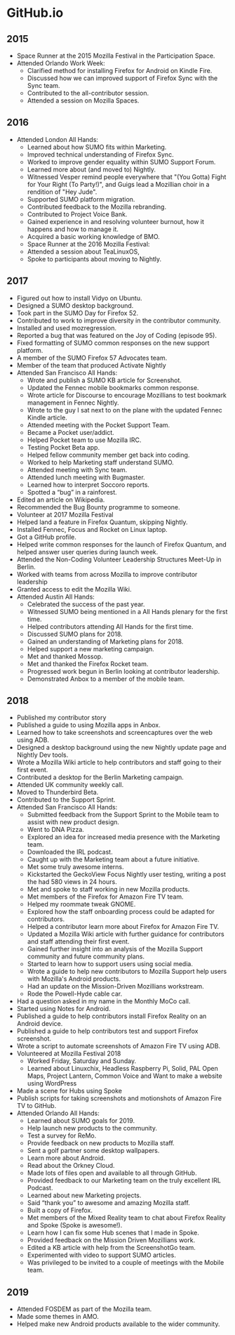 # GitHub.io

## 2015

- Space Runner at the 2015 Mozilla Festival in the Participation Space.
- Attended Orlando Work Week:
  - Clarified method for installing Firefox for Android on Kindle Fire.
  - Discussed how we can improved support of Firefox Sync with the Sync team.
  - Contributed to the all-contributor session.
  - Attended a session on Mozilla Spaces.

## 2016

- Attended London All Hands:
  - Learned about how SUMO fits within Marketing.
  - Improved technical understanding of Firefox Sync.
  - Worked to improve gender equality within SUMO Support Forum.
  - Learned more about (and moved to) Nightly.
  - Witnessed Vesper remind people everywhere that "(You Gotta) Fight for Your Right (To Party!)", and Guigs lead a Mozillian choir in a rendition of "Hey Jude".
  - Supported SUMO platform migration.
  - Contributed feedback to the Mozilla rebranding.
  - Contributed to Project Voice Bank.
  - Gained experience in and resolving volunteer burnout, how it happens and how to manage it.
  - Acquired a basic working knowledge of BMO.
  - Space Runner at the 2016 Mozilla Festival:
  - Attended a session about TeaLinuxOS,
  - Spoke to participants about moving to Nightly.

## 2017

- Figured out how to install Vidyo on Ubuntu.
- Designed a SUMO desktop background.
- Took part in the SUMO Day for Firefox 52.
- Contributed to work to improve diversity in the contributor community.
- Installed and used mozregression.
- Reported a bug that was featured on the Joy of Coding (episode 95).
- Fixed formatting of SUMO common responses on the new support platform.
- A member of the SUMO Firefox 57 Advocates team.
- Member of the team that produced Activate Nightly
- Attended San Francisco All Hands:
  - Wrote and publish a SUMO KB article for Screenshot.
  - Updated the Fennec mobile bookmarks common response.
  - Wrote article for Discourse to encourage Mozillians to test bookmark management in Fennec Nightly.
  - Wrote to the guy I sat next to on the plane with the updated Fennec Kindle article.
  - Attended meeting with the Pocket Support Team.
  - Became a Pocket user/addict.
  - Helped Pocket team to use Mozilla IRC.
  - Testing Pocket Beta app.
  - Helped fellow community member get back into coding.
  - Worked to help Marketing staff understand SUMO.
  - Attended meeting with Sync team.
  - Attended lunch meeting with Bugmaster.
  - Learned how to interpret Soccoro reports.
  - Spotted a “bug” in a rainforest.
- Edited an article on Wikipedia.
- Recommended the Bug Bounty programme to someone.
- Volunteer at 2017 Mozilla Festival
- Helped land a feature in Firefox Quantum, skipping Nightly.
- Installed Fennec, Focus and Rocket on Linux laptop.
- Got a GitHub profile.
- Helped write common responses for the launch of Firefox Quantum, and helped answer user queries during launch week.
- Attended the Non-Coding Volunteer Leadership Structures Meet-Up in Berlin.
- Worked with teams from across Mozilla to improve contributor leadership
- Granted access to edit the Mozilla Wiki.
- Attended Austin All Hands:
  - Celebrated the success of the past year.
  - Witnessed SUMO being mentioned in a All Hands plenary for the first time.
  - Helped contributors attending All Hands for the first time.
  - Discussed SUMO plans for 2018.
  - Gained an understanding of Marketing plans for 2018.
  - Helped support a new marketing campaign.
  - Met and thanked Mossop.
  - Met and thanked the Firefox Rocket team.
  - Progressed work begun in Berlin looking at contributor leadership.
  - Demonstrated Anbox to a member of the mobile team.

## 2018

- Published my contributor story
- Published a guide to using Mozilla apps in Anbox.
- Learned how to take screenshots and screencaptures over the web using ADB.
- Designed a desktop background using the new Nightly update page and Nightly Dev tools.
- Wrote a Mozilla Wiki article to help contributors and staff going to their first event.
- Contributed a desktop for the Berlin Marketing campaign.
- Attended UK community weekly call.
- Moved to Thunderbird Beta.
- Contributed to the Support Sprint.
- Attended San Francisco All Hands:
  - Submitted feedback from the Support Sprint to the Mobile team to assist with new product design.
  - Went to DNA Pizza.
  - Explored an idea for increased media presence with the Marketing team.
  - Downloaded the IRL podcast.
  - Caught up with the Marketing team about a future initiative.
  - Met some truly awesome interns.
  - Kickstarted the GeckoView Focus Nightly user testing, writing a post the had 580 views in 24 hours.
  - Met and spoke to staff working in new Mozilla products.
  - Met members of the Firefox for Amazon Fire TV team.
  - Helped my roommate tweak GNOME.
  - Explored how the staff onboarding process could be adapted for contributors.
  - Helped a contributor learn more about Firefox for Amazon Fire TV.
  - Updated a Mozilla Wiki article with further guidance for contributors and staff attending their first event.
  - Gained further insight into an analysis of the Mozilla Support community and future community plans.
  - Started to learn how to support users using social media.
  - Wrote a guide to help new contributors to Mozilla Support help users with Mozilla's Android products.
  - Had an update on the Mission-Driven Mozillians workstream.
  - Rode the Powell-Hyde cable car.
- Had a question asked in my name in the Monthly MoCo call.
- Started using Notes for Android.
- Published a guide to help contributors install Firefox Reality on an Android device.
- Published a guide to help contributors test and support Firefox screenshot.
- Wrote a script to automate screenshots of Amazon Fire TV using ADB.
- Volunteered at Mozilla Festival 2018
  - Worked Friday, Saturday and Sunday.
  - Learned about Linuxchix, Headless Raspberry Pi, Solid, PAL Open Maps, Project Lantern, Common Voice and Want to make a website using WordPress
- Made a scene for Hubs using Spoke
- Publish scripts for taking screenshots and motionshots of Amazon Fire TV to GitHub.
- Attended Orlando All Hands:
  - Learned about SUMO goals for 2019.
  - Help launch new products to the community.
  - Test a survey for ReMo.
  - Provide feedback on new products to Mozilla staff.
  - Sent a golf partner some desktop wallpapers.
  - Learn more about Android.
  - Read about the Orkney Cloud.
  - Made lots of files open and available to all through GitHub.
  - Provided feedback to our Marketing team on the truly excellent IRL Podcast.
  - Learned about new Marketing projects.
  - Said “thank you” to awesome and amazing Mozilla staff.
  - Built a copy of Firefox.
  - Met members of the Mixed Reality team to chat about Firefox Reality and Spoke (Spoke is awesome!).
  - Learn how I can fix some Hub scenes that I made in Spoke.
  - Provided feedback on the Mission Driven Mozillians work.
  - Edited a KB article with help from the ScreenshotGo team.
  - Experimented with video to support SUMO articles.
  - Was privileged to be invited to a couple of meetings with the Mobile team.

## 2019

- Attended FOSDEM as part of the Mozilla team.
- Made some themes in AMO.
- Helped make new Android products available to the wider community.
